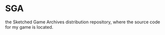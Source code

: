 # SGA
the Sketched Game Archives distribution repository, where the source code for my game is located.
